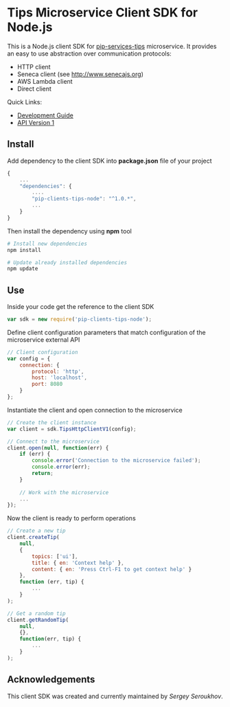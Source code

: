 # Tips Microservice Client SDK for Node.js

This is a Node.js client SDK for [pip-services-tips](https://github.com/pip-services-content/pip-services-tips-node) microservice.
It provides an easy to use abstraction over communication protocols:

* HTTP client
* Seneca client (see http://www.senecajs.org)
* AWS Lambda client
* Direct client

<a name="links"></a> Quick Links:

* [Development Guide](doc/Development.md)
* [API Version 1](doc/NodeClientApiV1.md)

## Install

Add dependency to the client SDK into **package.json** file of your project
```javascript
{
    ...
    "dependencies": {
        ....
        "pip-clients-tips-node": "^1.0.*",
        ...
    }
}
```

Then install the dependency using **npm** tool
```bash
# Install new dependencies
npm install

# Update already installed dependencies
npm update
```

## Use

Inside your code get the reference to the client SDK
```javascript
var sdk = new require('pip-clients-tips-node');
```

Define client configuration parameters that match configuration of the microservice external API
```javascript
// Client configuration
var config = {
    connection: {
        protocol: 'http',
        host: 'localhost', 
        port: 8080
    }
};
```

Instantiate the client and open connection to the microservice
```javascript
// Create the client instance
var client = sdk.TipsHttpClientV1(config);

// Connect to the microservice
client.open(null, function(err) {
    if (err) {
        console.error('Connection to the microservice failed');
        console.error(err);
        return;
    }
    
    // Work with the microservice
    ...
});
```

Now the client is ready to perform operations
```javascript
// Create a new tip
client.createTip(
    null,
    { 
        topics: ['ui'],
        title: { en: 'Context help' },
        content: { en: 'Press Ctrl-F1 to get context help' }
    },
    function (err, tip) {
        ...
    }
);
```

```javascript
// Get a random tip
client.getRandomTip(
    null,
    {},
    function(err, tip) {
        ...    
    }
);
```    

## Acknowledgements

This client SDK was created and currently maintained by *Sergey Seroukhov*.

